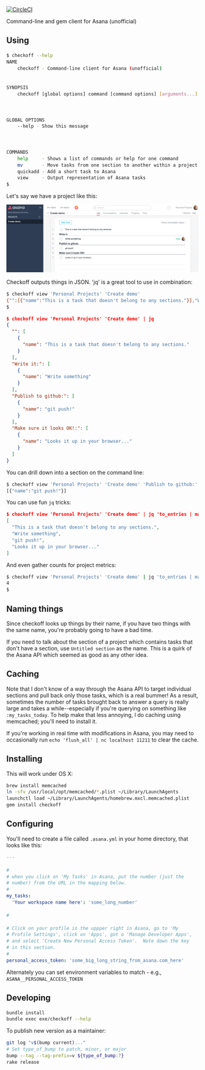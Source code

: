 [![CircleCI](https://circleci.com/gh/apiology/checkoff.svg?style=svg)](https://circleci.com/gh/apiology/checkoff)

Command-line and gem client for Asana (unofficial)

## Using

```sh
$ checkoff --help
NAME
    checkoff - Command-line client for Asana (unofficial)


SYNOPSIS
    checkoff [global options] command [command options] [arguments...]



GLOBAL OPTIONS
    --help - Show this message



COMMANDS
    help     - Shows a list of commands or help for one command
    mv       - Move tasks from one section to another within a project
    quickadd - Add a short task to Asana
    view     - Output representation of Asana tasks
$
```

Let's say we have a project like this:

![project screenshot from asana.com](https://github.com/apiology/checkoff/raw/main/docs/example_project.png "Example project")

Checkoff outputs things in JSON.  'jq' is a great tool to use in combination:

```sh
$ checkoff view 'Personal Projects' 'Create demo'
{"":[{"name":"This is a task that doesn't belong to any sections."}],"Write it:":[{"name":"Write something"}],"Publish to github:":[{"name":"git push!"}],"Make sure it looks OK!:":[{"name":"Looks it up in your browser..."}]}
$
```

```json
$ checkoff view 'Personal Projects' 'Create demo' | jq
{
  "": [
    {
      "name": "This is a task that doesn't belong to any sections."
    }
  ],
  "Write it:": [
    {
      "name": "Write something"
    }
  ],
  "Publish to github:": [
    {
      "name": "git push!"
    }
  ],
  "Make sure it looks OK!:": [
    {
      "name": "Looks it up in your browser..."
    }
  ]
}
```

You can drill down into a section on the command line:

```sh
$ checkoff view 'Personal Projects' 'Create demo' 'Publish to github:'
[{"name":"git push!"}]
```

You can use fun `jq` tricks:

```json
$ checkoff view 'Personal Projects' 'Create demo' | jq 'to_entries | map(.value) | flatten | map(.name)'
[
  "This is a task that doesn't belong to any sections.",
  "Write something",
  "git push!",
  "Looks it up in your browser..."
]
```

And even gather counts for project metrics:

```sh
$ checkoff view 'Personal Projects' 'Create demo' | jq 'to_entries | map(.value) | flatten | map(.name) | length'
4
$
```

## Naming things

Since checkoff looks up things by their name, if you have two things
with the same name, you're probably going to have a bad time.

If you need to talk about the section of a project which contains
tasks that don't have a section, use `Untitled section` as the name.
This is a quirk of the Asana API which seemed as good as any other idea.

## Caching

Note that I don't know of a way through the Asana API to target
individual sections and pull back only those tasks, which is a real
bummer!  As a result, sometimes the number of tasks brought back to
answer a query is really large and takes a while--especially if you're
querying on something like `:my_tasks_today`.  To help make that less
annoying, I do caching using memcached; you'll need to install it.

If you're working in real time with modifications in Asana, you may
need to occasionally run `echo 'flush_all' | nc localhost 11211` to
clear the cache.

## Installing

This will work under OS X:

```sh
brew install memcached
ln -sfv /usr/local/opt/memcached/*.plist ~/Library/LaunchAgents
launchctl load ~/Library/LaunchAgents/homebrew.mxcl.memcached.plist
gem install checkoff
```

## Configuring

You'll need to create a file called `.asana.yml` in your home
directory, that looks like this:

```yaml
---

#
# when you click on 'My Tasks' in Asana, put the number (just the
# number) from the URL in the mapping below.
#
my_tasks:
  'Your workspace name here': 'some_long_number'

#

# Click on your profile in the uppper right in Asana, go to 'My
# Profile Settings', click on 'Apps', got o 'Manage Developer Apps',
# and select 'Create New Personal Access Token'.  Note down the key
# in this section.
#
personal_access_token: 'some_big_long_string_from_asana.com_here'
```

Alternately you can set environment variables to match - e.g., `ASANA__PERSONAL_ACCESS_TOKEN`

## Developing

```sh
bundle install
bundle exec exe/checkoff --help
```

To publish new version as a maintainer:

```sh
git log "v$(bump current)..."
# Set type_of_bump to patch, minor, or major
bump --tag --tag-prefix=v ${type_of_bump:?}
rake release
```
